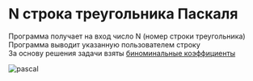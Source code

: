 # N строка треугольника Паскаля
Программа получает на вход число N (номер строки треугольника)\
Программа выводит указанную пользователем строку\
За основу решения задачи взяты [биноминальные коэффициенты](https://ru.wikipedia.org/wiki/Биномиальный_коэффициент)

![pascal](https://user-images.githubusercontent.com/62497831/204882456-d3ad4963-eaaa-4101-9b7c-6e432ef834a5.png)
